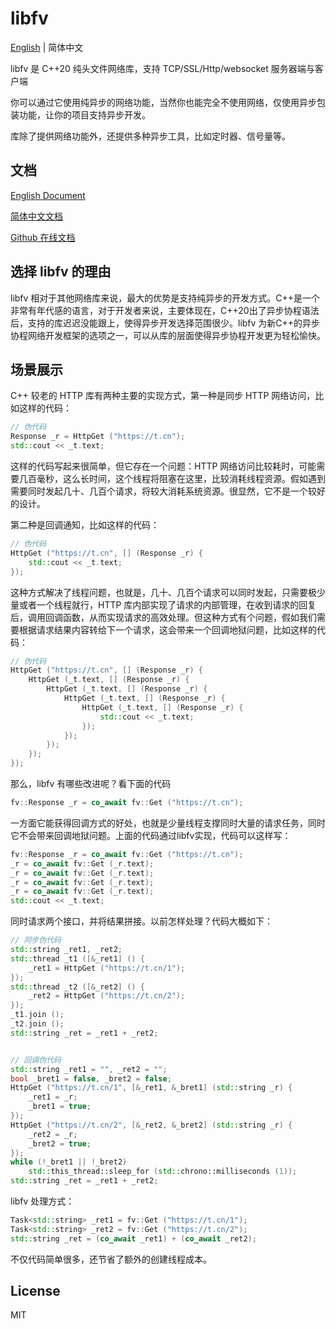 # libfv

[English](./README.md) | 简体中文

libfv 是 C++20 纯头文件网络库，支持 TCP/SSL/Http/websocket 服务器端与客户端

你可以通过它使用纯异步的网络功能，当然你也能完全不使用网络，仅使用异步包装功能，让你的项目支持异步开发。

库除了提供网络功能外，还提供多种异步工具，比如定时器、信号量等。

## 文档

[English Document](http://libfv.fawdlstty.com/en_us/)

[简体中文文档](http://libfv.fawdlstty.com/zh_hans/)

[Github 在线文档](docs/)

## 选择 libfv 的理由

libfv 相对于其他网络库来说，最大的优势是支持纯异步的开发方式。C++是一个非常有年代感的语言，对于开发者来说，主要体现在，C++20出了异步协程语法后，支持的库迟迟没能跟上，使得异步开发选择范围很少。libfv 为新C++的异步协程网络开发框架的选项之一，可以从库的层面使得异步协程开发更为轻松愉快。

## 场景展示

C++ 较老的 HTTP 库有两种主要的实现方式，第一种是同步 HTTP 网络访问，比如这样的代码：

```cpp
// 伪代码
Response _r = HttpGet ("https://t.cn");
std::cout << _t.text;
```

这样的代码写起来很简单，但它存在一个问题：HTTP 网络访问比较耗时，可能需要几百毫秒，这么长时间，这个线程将阻塞在这里，比较消耗线程资源。假如遇到需要同时发起几十、几百个请求，将较大消耗系统资源。很显然，它不是一个较好的设计。

第二种是回调通知，比如这样的代码：

```cpp
// 伪代码
HttpGet ("https://t.cn", [] (Response _r) {
	std::cout << _t.text;
});
```

这种方式解决了线程问题，也就是，几十、几百个请求可以同时发起，只需要极少量或者一个线程就行，HTTP 库内部实现了请求的内部管理，在收到请求的回复后，调用回调函数，从而实现请求的高效处理。但这种方式有个问题，假如我们需要根据请求结果内容转给下一个请求，这会带来一个回调地狱问题，比如这样的代码：

```cpp
// 伪代码
HttpGet ("https://t.cn", [] (Response _r) {
    HttpGet (_t.text, [] (Response _r) {
        HttpGet (_t.text, [] (Response _r) {
            HttpGet (_t.text, [] (Response _r) {
                HttpGet (_t.text, [] (Response _r) {
                    std::cout << _t.text;
                });
            });
        });
    });
});
```

那么，libfv 有哪些改进呢？看下面的代码

```cpp
fv::Response _r = co_await fv::Get ("https://t.cn");
```

一方面它能获得回调方式的好处，也就是少量线程支撑同时大量的请求任务，同时它不会带来回调地狱问题。上面的代码通过libfv实现，代码可以这样写：

```cpp
fv::Response _r = co_await fv::Get ("https://t.cn");
_r = co_await fv::Get (_r.text);
_r = co_await fv::Get (_r.text);
_r = co_await fv::Get (_r.text);
_r = co_await fv::Get (_r.text);
std::cout << _t.text;
```

同时请求两个接口，并将结果拼接。以前怎样处理？代码大概如下：

```cpp
// 同步伪代码
std::string _ret1, _ret2;
std::thread _t1 ([&_ret1] () {
    _ret1 = HttpGet ("https://t.cn/1");
});
std::thread _t2 ([&_ret2] () {
    _ret2 = HttpGet ("https://t.cn/2");
});
_t1.join ();
_t2.join ();
std::string _ret = _ret1 + _ret2;


// 回调伪代码
std::string _ret1 = "", _ret2 = "";
bool _bret1 = false, _bret2 = false;
HttpGet ("https://t.cn/1", [&_ret1, &_bret1] (std::string _r) {
    _ret1 = _r;
    _bret1 = true;
});
HttpGet ("https://t.cn/2", [&_ret2, &_bret2] (std::string _r) {
    _ret2 = _r;
    _bret2 = true;
});
while (!_bret1 || !_bret2)
    std::this_thread::sleep_for (std::chrono::milliseconds (1));
std::string _ret = _ret1 + _ret2;
```

libfv 处理方式：

```cpp
Task<std::string> _ret1 = fv::Get ("https://t.cn/1");
Task<std::string> _ret2 = fv::Get ("https://t.cn/2");
std::string _ret = (co_await _ret1) + (co_await _ret2);
```

不仅代码简单很多，还节省了额外的创建线程成本。

## License

MIT
